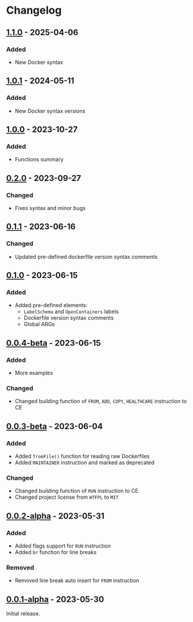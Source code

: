 # Changelog

## [1.1.0] - 2025-04-06

### Added

- New Docker syntax


## [1.0.1] - 2024-05-11

### Added

- New Docker syntax versions


## [1.0.0] - 2023-10-27

### Added

- Functions summary


## [0.2.0] - 2023-09-27

### Changed

- Fixes syntax and minor bugs


## [0.1.1] - 2023-06-16

### Changed

- Updated pre-defined dockerfile version syntax comments


## [0.1.0] - 2023-06-15

### Added

- Added pre-defined elements:
   - `LabelSchema` and `OpenContainers` labels
   - Dockerfile version syntax comments
   - Global ARGs


## [0.0.4-beta] - 2023-06-15

### Added

- More examples

### Changed

- Changed building function of `FROM`, `ADD`, `COPY`, `HEALTHCARE` instruction to CE


## [0.0.3-beta] - 2023-06-04

### Added

- Added `fromFile()` function for reading raw Dockerfiles
- Added `MAINTAINER` instruction and marked as deprecated

### Changed

- Changed building function of `RUN` instruction to CE
- Changed project license from `WTFPL` to `MIT`


## [0.0.2-alpha] - 2023-05-31

### Added

- Added flags support for `RUN` instruction
- Added `br` function for line breaks

### Removed

- Removed line break auto insert for `FROM` instruction


## [0.0.1-alpha] - 2023-05-30

Initial release.


[1.1.0]: https://github.com/blbrdv/Tuffenuff/releases/tag/v1.1.0
[1.0.1]: https://github.com/blbrdv/Tuffenuff/releases/tag/v1.0.1
[1.0.0]: https://github.com/blbrdv/Tuffenuff/releases/tag/v1.0.0
[0.2.0]: https://github.com/blbrdv/Tuffenuff/releases/tag/v0.2.0
[0.1.1]: https://github.com/blbrdv/Tuffenuff/releases/tag/v0.1.1
[0.1.0]: https://github.com/blbrdv/Tuffenuff/releases/tag/v0.1.0
[0.0.4-beta]: https://github.com/blbrdv/Tuffenuff/releases/tag/v0.0.4-beta
[0.0.3-beta]: https://github.com/blbrdv/Tuffenuff/releases/tag/v0.0.3-beta
[0.0.2-alpha]: https://github.com/blbrdv/Tuffenuff/releases/tag/v0.0.2-alpha
[0.0.1-alpha]: https://www.nuget.org/packages/Tuffenuff/0.0.1-alpha
